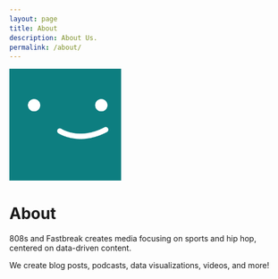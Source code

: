 ```yaml
---
layout: page
title: About
description: About Us.
permalink: /about/
---
```


<img class="img-rounded" src="/assets/img/uploads/profile.png" alt="Thiago Rossener" width="200">

# About

808s and Fastbreak creates media focusing on sports and hip hop, centered on data-driven content.

We create blog posts, podcasts, data visualizations, videos, and more!

